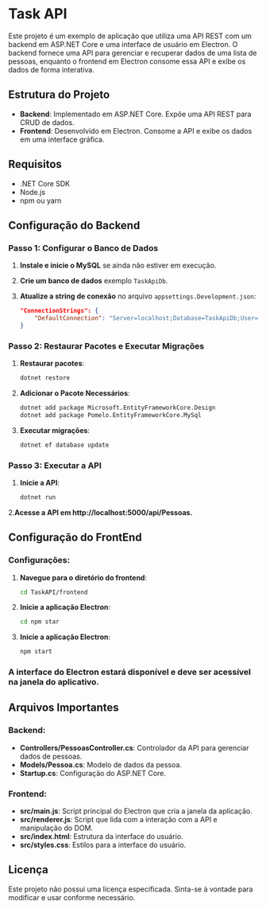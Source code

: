 # Task API

Este projeto é um exemplo de aplicação que utiliza uma API REST com um backend em ASP.NET Core e uma interface de usuário em Electron. O backend fornece uma API para gerenciar e recuperar dados de uma lista de pessoas, enquanto o frontend em Electron consome essa API e exibe os dados de forma interativa.

## Estrutura do Projeto

- **Backend**: Implementado em ASP.NET Core. Expõe uma API REST para CRUD de dados.
- **Frontend**: Desenvolvido em Electron. Consome a API e exibe os dados em uma interface gráfica.

## Requisitos

- .NET Core SDK
- Node.js
- npm ou yarn

## Configuração do Backend

### Passo 1: Configurar o Banco de Dados

1. **Instale e inicie o MySQL** se ainda não estiver em execução.

2. **Crie um banco de dados** exemplo `TaskApiDb`.

3. **Atualize a string de conexão** no arquivo `appsettings.Development.json`:

   ```json
   "ConnectionStrings": {
       "DefaultConnection": "Server=localhost;Database=TaskApiDb;User=SeuUser;Password=SuaSenha;"
   }
   
### Passo 2: Restaurar Pacotes e Executar Migrações

1. **Restaurar pacotes**:

   ```bash
   dotnet restore

2. **Adicionar o Pacote Necessários**:

   ```bash
   dotnet add package Microsoft.EntityFrameworkCore.Design
   dotnet add package Pomelo.EntityFrameworkCore.MySql

   
3. **Executar migrações**:

   ```bash
   dotnet ef database update
   
### Passo 3: Executar a API

1. **Inicie a API**:

   ```bash
   dotnet run
   
2.**Acesse a API em http://localhost:5000/api/Pessoas.**

## Configuração do FrontEnd

### Configurações:

1. **Navegue para o diretório do frontend**:

   ```bash
   cd TaskAPI/frontend
2. **Inicie a aplicação Electron**:

   ```bash
   cd npm star
   
3. **Inicie a aplicação Electron**:

   ```bash
   npm start
   
### A interface do Electron estará disponível e deve ser acessível na janela do aplicativo.

## Arquivos Importantes

### Backend:

- **Controllers/PessoasController.cs**: Controlador da API para gerenciar dados de pessoas.
- **Models/Pessoa.cs**: Modelo de dados da pessoa.
- **Startup.cs**: Configuração do ASP.NET Core.

### Frontend:

- **src/main.js**: Script principal do Electron que cria a janela da aplicação.
- **src/renderer.js**: Script que lida com a interação com a API e manipulação do DOM.
- **src/index.html**: Estrutura da interface do usuário.
- **src/styles.css**: Estilos para a interface do usuário.

## Licença

Este projeto não possui uma licença especificada. Sinta-se à vontade para modificar e usar conforme necessário.
